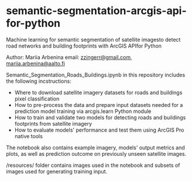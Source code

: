 # semantic-segmentation-arcgis-api-for-python

Machine learning for semantic segmentation of satellite imagesto detect road networks and building footprints with ArcGIS APIfor Python

Author: Mariia Arbenina  email: zzingerr@gmail.com, mariia.arbenina@aalto.fi

Semantic_Segmentation_Roads_Buildings.ipynb in this repository includes the following incstructions:

- Where to download satellite imagery datasets for roads and buildings pixel classification
- How to pre-process the data and prepare input datasets needed for a prediction model training via arcgis.learn Python module
- How to train and validate two models for detecting roads and buildings footprints from satellite imagery
- How to evaluate models' performance and test them using ArcGIS Pro native tools

The notebook also contains example imagery, models' output metrics and plots, as well as prediction outcome on previously unseen satellite images.

/resources/ folder contains images used in the notebook and subsets of images used for generating training input.
